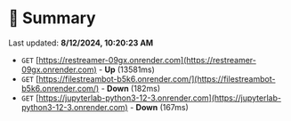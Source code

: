 # 📖 Summary
Last updated: **8/12/2024, 10:20:23 AM**

- `GET` [https://restreamer-09gx.onrender.com](https://restreamer-09gx.onrender.com) - **Up** (13581ms)
- `GET` [https://filestreambot-b5k6.onrender.com/](https://filestreambot-b5k6.onrender.com/) - **Down** (182ms)
- `GET` [https://jupyterlab-python3-12-3.onrender.com](https://jupyterlab-python3-12-3.onrender.com) - **Down** (167ms)
